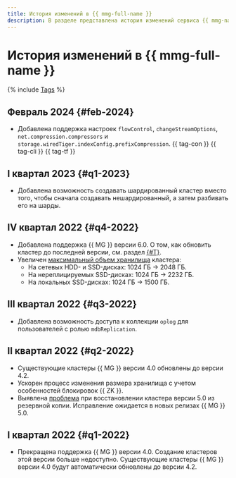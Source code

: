 ```yaml
---
title: История изменений в {{ mmg-full-name }}
description: В разделе представлена история изменений сервиса {{ mmg-name }}.
---
```


# История изменений в {{ mmg-full-name }}

{% include [Tags](../_includes/mdb/release-notes-tags.md) %}

## Февраль 2024 {#feb-2024}

* Добавлена поддержка настроек `flowControl`, `changeStreamOptions`, `net.compression.compressors` и `storage.wiredTiger.indexConfig.prefixCompression`. {{ tag-con }} {{ tag-cli }} {{ tag-tf }}

## I квартал 2023 {#q1-2023}

* Добавлена возможность создавать шардированный кластер вместо того, чтобы сначала создавать нешардированный, а затем разбивать его на шарды.

## IV квартал 2022 {#q4-2022}

* Добавлена поддержка {{ MG }} версии 6.0. О том, как обновить кластер до последней версии, см. раздел [{#T}](operations/cluster-version-update.md).
* Увеличен [максимальный объем хранилища](concepts/limits.md#mmg-limits) кластера:
    * На сетевых HDD- и SSD-дисках: 1024 ГБ → 2048 ГБ.
    * На нереплицируемых SSD-дисках: 1024 ГБ → 2232 ГБ.
    * На локальных SSD-дисках: 1024 ГБ → 1500 ГБ.

## III квартал 2022 {#q3-2022}

* Добавлена возможность доступа к коллекции `oplog` для пользователей с ролью `mdbReplication`.

## II квартал 2022 {#q2-2022}

* Существующие кластеры {{ MG }} версии 4.0 обновлены до версии 4.2.
* Ускорен процесс изменения размера хранилища с учетом особенностей блокировок {{ ZK }}.
* Выявлена [проблема](https://jira.mongodb.org/browse/SERVER-63201) при восстановлении кластера версии 5.0 из резервной копии. Исправление ожидается в новых релизах {{ MG }} 5.0.

## I квартал 2022 {#q1-2022}

* Прекращена поддержка {{ MG }} версии 4.0. Создание кластеров этой версии больше недоступно. Существующие кластеры {{ MG }} версии 4.0 будут автоматически обновлены до версии 4.2.
